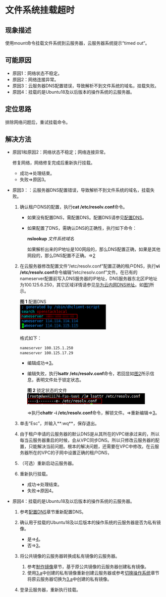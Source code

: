 # 文件系统挂载超时<a name="ZH-CN_TOPIC_0037934210"></a>

## 现象描述<a name="section41158684111639"></a>

使用mount命令挂载文件系统到云服务器，云服务器系统提示“timed out“。

## 可能原因<a name="section31326994111720"></a>

-   原因1：网络状态不稳定。
-   原因2：网络连接异常。
-   原因3：云服务器DNS配置错误，导致解析不到文件系统的域名，挂载失败。
-   原因4：挂载的是Ubuntu18及以后版本的操作系统的云服务器。

## 定位思路<a name="section34776262111735"></a>

排除网络问题后，重试挂载命令。

## 解决方法<a name="section31191225111737"></a>

-   原因1和原因2：网络状态不稳定；网络连接异常。

    修复网络，网络修复完成后重新执行挂载。

    -   成功=\>处理结束。
    -   失败=\>原因3。

-   原因3：：云服务器DNS配置错误，导致解析不到文件系统的域名，挂载失败。
    1.  确认租户DNS的配置，执行**cat /etc/resolv.conf**命令。
        -   如果没有配置DNS，需配置DNS。配置DNS请参见[配置DNS](配置DNS.md)。
        -   如果配置了DNS，需确认DNS的正确性，执行如下命令：

            **nslookup** _文件系统域名_

            如果解析出来的IP地址是100网段的，那么DNS配置正确，如果是其他网段的，那么DNS配置不正确。=\>[2](#li19881703916)


    2.  <a name="li19881703916"></a>在云服务器修改配置文件“/etc/resolv.conf”配置正确的租户DNS，执行**vi /etc/resolv.conf**命令编辑“/etc/resolv.conf”文件。在已有的nameserver配置前写入DNS服务器的IP地址，DNS服务器东北区IP地址为100.125.6.250，其它区域详情请参见[华为云内网DNS地址](https://support.huaweicloud.com/dns_faq/dns_faq_002.html)。如[图1](#fig42120175393)所示。

        **图 1**  配置DNS<a name="fig42120175393"></a>  
        ![](figures/配置DNS.png "配置DNS")

        格式如下：

        ```
        nameserver 100.125.1.250
        nameserver 100.125.17.29
        ```

        -   编辑成功=\>[3](#li1340101763913)。
        -   编辑失败，执行**lsattr /etc/resolv.conf**命令，若回显如[图2](#fig93781793919)所示信息，表明文件处于锁定状态。

            **图 2**  锁定状态的文件<a name="fig93781793919"></a>  
            ![](figures/锁定状态的文件.png "锁定状态的文件")

            =\>执行**chattr -i /etc/resolv.conf**命令，解锁文件。=\>重新编辑=\>[3](#li1340101763913)。


    3.  <a name="li1340101763913"></a>单击“Esc”，并输入**:wq**，保存退出。
    4.  由于租户申请的云服务器的默认DNS是从其所在的VPC继承过来的，所以每当云服务器重启的时候，会从VPC同步DNS。所以只修改云服务器的配置，只能解决当前问题。根本的解决问题，还需要在VPC中修改。在云服务器所在的VPC的子网中设置正确的租户DNS，
    5.  （可选）重新启动云服务器。
    6.  重新执行挂载。
        -   成功=\>处理结束。
        -   失败=\>原因4。


-   原因4：挂载的是Ubuntu18及以后版本的操作系统的云服务器。
    1.  参考[配置DNS](配置DNS.md)章节重新配置DNS。
    2.  确认用于挂载的Ubuntu18及以后版本的操作系统的云服务器是否为私有镜像。
        -   是=\>[4](#li199471275217)。
        -   否=\>[3](#li107041047680)。

    3.  <a name="li107041047680"></a>将公共镜像的云服务器转换成私有镜像的云服务器。
        1.  <a name="li57046472083"></a>参考[制作镜像](https://support.huaweicloud.com/usermanual-ecs/zh-cn_topic_0101604508.html)章节，基于原公共镜像的云服务器创建私有镜像。
        2.  使用[3.a](#li57046472083)中创建的私有镜像重新创建云服务器或参考[切换操作系统](https://support.huaweicloud.com/usermanual-ecs/zh-cn_topic_0031523135.html)章节将原云服务器切换为[3.a](#li57046472083)中创建的私有镜像。

    4.  <a name="li199471275217"></a>登录云服务器，重新执行挂载。


